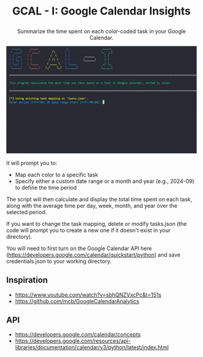 # <p align="center">GCAL - I: Google Calendar Insights</p>
<p align="center">Summarize the time spent on each color-coded task in your Google Calendar.</p>

![](output_sample.gif)

It will prompt you to:
- Map each color to a specific task
- Specify either a custom date range or a month and year (e.g., 2024-09) to define the time period

The script will then calculate and display the total time spent on each task, along with the average time per day, week, month, and year over the selected period.

If you want to change the task mapping, delete or modify tasks.json (the code will prompt you to create a new one if it doesn't exist in your directory).

You will need to first turn on the Google Calendar API here (https://developers.google.com/calendar/quickstart/python) and save credentials.json to your working directory.


## Inspiration
- https://www.youtube.com/watch?v=sbhQNZVxcPc&t=151s
- https://github.com/mcb/GoogleCalendarAnalytics 


## API
- https://developers.google.com/calendar/concepts
- https://developers.google.com/resources/api-libraries/documentation/calendar/v3/python/latest/index.html
